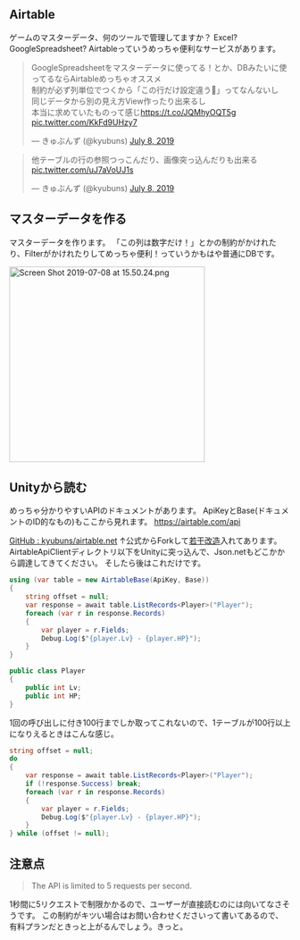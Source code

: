## Airtable

ゲームのマスターデータ、何のツールで管理してますか？
Excel? GoogleSpreadsheet?
Airtableっていうめっちゃ便利なサービスがあります。

<blockquote class="twitter-tweet"><p lang="ja" dir="ltr">GoogleSpreadsheetをマスターデータに使ってる！とか、DBみたいに使ってるならAirtableめっちゃオススメ<br>制約が必ず列単位でつくから「この行だけ設定違う💢」ってなんないし<br>同じデータから別の見え方View作ったり出来るし<br>本当に求めていたものって感じ<a href="https://t.co/JQMhyOQT5g">https://t.co/JQMhyOQT5g</a> <a href="https://t.co/KkFd9UHzy7">pic.twitter.com/KkFd9UHzy7</a></p>&mdash; きゅぶんず (@kyubuns) <a href="https://twitter.com/kyubuns/status/1148042472934658048?ref_src=twsrc%5Etfw">July 8, 2019</a></blockquote> <script async src="https://platform.twitter.com/widgets.js" charset="utf-8"></script>

<blockquote class="twitter-tweet"><p lang="ja" dir="ltr">他テーブルの行の参照つっこんだり、画像突っ込んだりも出来る <a href="https://t.co/uJ7aVoUJ1s">pic.twitter.com/uJ7aVoUJ1s</a></p>&mdash; きゅぶんず (@kyubuns) <a href="https://twitter.com/kyubuns/status/1148111704644997122?ref_src=twsrc%5Etfw">July 8, 2019</a></blockquote> <script async src="https://platform.twitter.com/widgets.js" charset="utf-8"></script>

## マスターデータを作る

マスターデータを作ります。
「この列は数字だけ！」とかの制約がかけれたり、Filterがかけれたりしてめっちゃ便利！っていうかもはや普通にDBです。

<img width="350" alt="Screen Shot 2019-07-08 at 15.50.24.png" src="https://qiita-image-store.s3.ap-northeast-1.amazonaws.com/0/6459/8f17f18a-9bda-3a95-6cd8-6dde40c628e8.png">

## Unityから読む

めっちゃ分かりやすいAPIのドキュメントがあります。
ApiKeyとBase(ドキュメントのID的なもの)もここから見れます。
https://airtable.com/api

[GitHub : kyubuns/airtable.net](https://github.com/kyubuns/airtable.net)
↑公式からForkして[若干改造](https://github.com/ngocnicholas/airtable.net/pull/16)入れてあります。
AirtableApiClientディレクトリ以下をUnityに突っ込んで、Json.netもどこかから調達してきてください。
そしたら後はこれだけです。

```csharp
using (var table = new AirtableBase(ApiKey, Base))
{
    string offset = null;
    var response = await table.ListRecords<Player>("Player");
    foreach (var r in response.Records)
    {
        var player = r.Fields;
        Debug.Log($"{player.Lv} - {player.HP}");
    }
}

public class Player
{
    public int Lv;
    public int HP;
}
```

1回の呼び出しに付き100行までしか取ってこれないので、1テーブルが100行以上になりえるときはこんな感じ。

```csharp
string offset = null;
do
{
    var response = await table.ListRecords<Player>("Player");
    if (!response.Success) break;
    foreach (var r in response.Records)
    {
        var player = r.Fields;
        Debug.Log($"{player.Lv} - {player.HP}");
    }
} while (offset != null);
```

## 注意点

> The API is limited to 5 requests per second.

1秒間に5リクエストで制限かかるので、ユーザーが直接読むのには向いてなさそうです。
この制約がキツい場合はお問い合わせくださいって書いてあるので、有料プランだときっと上がるんでしょう。きっと。

